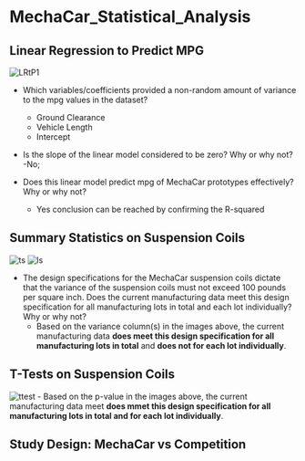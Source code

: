 # MechaCar_Statistical_Analysis

## Linear Regression to Predict MPG
![LRtP1](https://user-images.githubusercontent.com/80009944/128548898-b66d9932-4dfc-4bdc-82a7-e690aa4fe216.PNG)
- Which variables/coefficients provided a non-random amount of variance to the mpg values in the dataset?
    - Ground Clearance
    - Vehicle Length
    - Intercept
    
- Is the slope of the linear model considered to be zero? Why or why not?
  -No; 
- Does this linear model predict mpg of MechaCar prototypes effectively? Why or why not?
    - Yes conclusion can be reached by confirming the R-squared

## Summary Statistics on Suspension Coils
![ts](https://user-images.githubusercontent.com/80009944/128573737-5398ea69-4547-4cfe-993c-69fc137bcf72.PNG)
![ls](https://user-images.githubusercontent.com/80009944/128573742-6532cba6-e93c-47fe-aeb4-01d1d460512d.PNG)
- The design specifications for the MechaCar suspension coils dictate that the variance of the suspension coils must not exceed 100 pounds per square inch. Does the current manufacturing data meet this design specification for all manufacturing lots in total and each lot individually? Why or why not?
    - Based on the variance column(s) in the images above, the current manufacturing data **does meet this design specification for all manufacturing lots in total** and **does not for each lot individually**.

## T-Tests on Suspension Coils
![ttest](https://user-images.githubusercontent.com/80009944/128574653-aa07947e-7312-4db3-ba1d-d673697111b9.png)
    - Based on the p-value in the images above, the current manufacturing data meet **does mmet this design specification for all manufacturing lots in total and for each lot individually**.

## Study Design: MechaCar vs Competition
